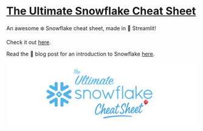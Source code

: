 # [The Ultimate Snowflake Cheat Sheet](https://snow-flake-cheat-sheet.streamlit.app/)

An awesome ❄️ Snowflake cheat sheet, made in 🎈 Streamlit! 

Check it out [here](https://snow-flake-cheat-sheet.streamlit.app/).

Read the 📄 blog post for an introduction to Snowflake [here](https://medium.com/snowflake/the-ungifted-amateurs-guide-to-snowflake-449284e4bd72).

[<img src="logo/snowflake_cheatsheet_logo_v2.png" >](https://snow-flake-cheat-sheet.streamlit.app/)
